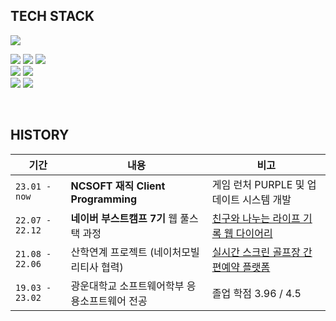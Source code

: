 <div align=left>

##  TECH STACK 
<img src="https://img.shields.io/badge/C++-00599C?style=for-the-badge&logo=c%2B%2B&logoColor=white"/> 
<br/>
 
<img src="https://img.shields.io/badge/React-61DAFB?style=for-the-badge&logo=React&logoColor=white"/> <img src="https://img.shields.io/badge/JavaScript-F7DF1E?style=for-the-badge&logo=JavaScript&logoColor=white"/> <img src="https://img.shields.io/badge/TypeScript-3178C6?style=for-the-badge&logo=TypeScript&logoColor=white"/> 
<br/>
<img src="https://img.shields.io/badge/Node.js-339933?style=for-the-badge&logo=Node.js&logoColor=white"/> <img src="https://img.shields.io/badge/MySQL-4479A1?style=for-the-badge&logo=MySQL&logoColor=white"/> 
<br/>
<img src="https://img.shields.io/badge/Jenkins-D24939?style=for-the-badge&logo=jenkins&logoColor=white"/> <img src="https://img.shields.io/badge/Spinnaker-139BB4?style=for-the-badge&logo=Spinnaker&logoColor=white"/> 

<br/>

##  HISTORY 
  

|기간|내용|비고|
|------|---|---|
|`23.01 - now`|**NCSOFT 재직 Client Programming** | 게임 런처 PURPLE 및 업데이트 시스템 개발 |
|`22.07 - 22.12`| **네이버 부스트캠프 7기** 웹 풀스택 과정| [친구와 나누는 라이프 기록 웹 다이어리](https://github.com/boostcampwm-2022/web19-Boostart)|
|`21.08 - 22.06`| 산학연계 프로젝트 (네이처모빌리티사 협력)| [실시간 스크린 골프장 간편예약 플랫폼](https://github.com/sooyeon73/wholeinone-client) |
|`19.03 - 23.02`| 광운대학교 소프트웨어학부 응용소프트웨어 전공 | 졸업 학점 3.96 / 4.5 |


